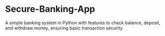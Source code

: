 # Secure-Banking-App
A simple banking system in Python with features to check balance, deposit, and withdraw money, ensuring basic transaction security.
